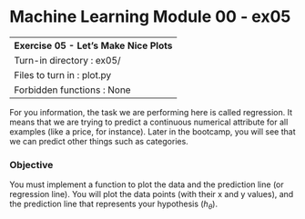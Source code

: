# Machine Learning Module 00 - ex05

<table>
<tr><th>Exercise 05 -  Let’s Make Nice Plots</th></tr>
<tr><td>Turn-in directory : ex05/ </tr>
<tr><td>Files to turn in : plot.py </tr>
<tr><td>Forbidden functions : None</tr>
</table>

For you information, the task we are performing here is called regression. It means that we are trying to predict a continuous numerical attribute for all examples (like a price, for instance). Later in the bootcamp, you will see that we can predict other things such as categories.

### Objective

You must implement a function to plot the data and the prediction line (or regression line). You will plot the data points (with their x and y values), and the prediction line that represents your hypothesis ($h_θ$).
